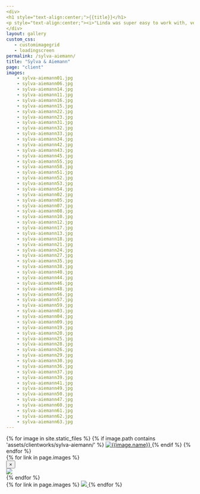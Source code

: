 ```yaml
---
<div>
<h1 style="text-align:center;">{{title}}</h1>
<p style="text-align:center;"><i>"Linda was super easy to work with, very easy going, taking in mind all of the ideas that my husband and I were interested in. The photos came out even better than the inspiration pictures we showed her! Would definitely recommend to friends and family!"</br>- Sylva M. (Bride)</i></p>
</div>
layout: gallery
custom_css:
   - customimagegrid
   - loadingscreen
permalink: /sylva-aiemann/
title: "Sylva & Aiemann"
page: "client"
images: 
    - sylva-aiemann01.jpg
    - sylva-aiemann06.jpg
    - sylva-aiemann14.jpg
    - sylva-aiemann11.jpg
    - sylva-aiemann16.jpg
    - sylva-aiemann15.jpg
    - sylva-aiemann22.jpg
    - sylva-aiemann23.jpg
    - sylva-aiemann31.jpg
    - sylva-aiemann32.jpg
    - sylva-aiemann33.jpg
    - sylva-aiemann34.jpg
    - sylva-aiemann42.jpg
    - sylva-aiemann43.jpg
    - sylva-aiemann45.jpg
    - sylva-aiemann55.jpg
    - sylva-aiemann58.jpg
    - sylva-aiemann51.jpg
    - sylva-aiemann52.jpg
    - sylva-aiemann53.jpg
    - sylva-aiemann54.jpg
    - sylva-aiemann02.jpg
    - sylva-aiemann05.jpg
    - sylva-aiemann07.jpg
    - sylva-aiemann08.jpg
    - sylva-aiemann10.jpg
    - sylva-aiemann12.jpg
    - sylva-aiemann17.jpg
    - sylva-aiemann13.jpg
    - sylva-aiemann18.jpg
    - sylva-aiemann21.jpg
    - sylva-aiemann24.jpg
    - sylva-aiemann27.jpg
    - sylva-aiemann35.jpg
    - sylva-aiemann38.jpg
    - sylva-aiemann40.jpg
    - sylva-aiemann44.jpg
    - sylva-aiemann46.jpg
    - sylva-aiemann48.jpg
    - sylva-aiemann56.jpg
    - sylva-aiemann57.jpg
    - sylva-aiemann59.jpg
    - sylva-aiemann03.jpg
    - sylva-aiemann04.jpg
    - sylva-aiemann09.jpg
    - sylva-aiemann19.jpg
    - sylva-aiemann20.jpg
    - sylva-aiemann25.jpg
    - sylva-aiemann28.jpg
    - sylva-aiemann26.jpg
    - sylva-aiemann29.jpg
    - sylva-aiemann30.jpg
    - sylva-aiemann36.jpg
    - sylva-aiemann37.jpg
    - sylva-aiemann39.jpg
    - sylva-aiemann41.jpg
    - sylva-aiemann49.jpg
    - sylva-aiemann50.jpg
    - sylva-aiemann47.jpg
    - sylva-aiemann60.jpg
    - sylva-aiemann61.jpg
    - sylva-aiemann62.jpg
    - sylva-aiemann63.jpg
---
```

<section class="mobile-photos">
{% for image in site.static_files %}
	{% if image.path contains 'assets/clientworks/sylva-aiemann/' %}
	 <a href="#index{{forloop.index}}" data-toggle="modal" data-target="#index{{forloop.index}}" class="mobile-photos mobile-noclick">
		<img src="{{image.path}}" alt="{{image.name}}" id="index{{forloop.index}}"/>
	</a>
	{% endif %}
{% endfor %}
</section>
<section id="modal">
	{% for link in page.images %}
    <div class="modal fade" tabindex="-1" role="dialog" id="index{{forloop.index}}">
        <div class="modal-dialog modal-lg">
        <div class="modal-content">
            <div class="modal-header">
                <button type="button" class="close" data-dismiss="modal" aria-label="Close"><span aria-hidden="true">&times;</span></button>
            </div>
           <img src="/assets/clientworks{{ page.permalink }}{{ link }}" id="{{image.path}}"/>
        </div><!-- /.modal-content -->
        </div><!-- /.modal-dialog -->
    </div><!-- /.modal -->
	{% endfor %}
</section>
<section id="photos" class="photos">
{% for link in page.images %}
	 <a href="#index{{forloop.index}}" data-toggle="modal" data-target="#index{{forloop.index}}" class="mobile-noclick">
		<img src="/assets/clientworks{{ page.permalink }}{{ link }}" id="index{{forloop.index}}"/>
	</a>
{% endfor %}
</section>